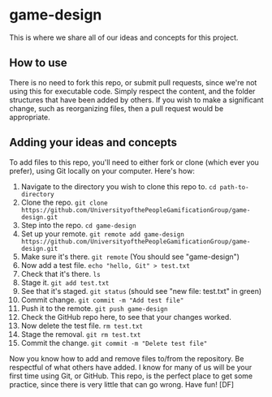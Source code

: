# game-design
This is where we share all of our ideas and concepts for this project.

## How to use
There is no need to fork this repo, or submit pull requests, since we're not using this for executable code. Simply respect the content, and the folder structures that have been added by others. If you wish to make a significant change, such as reorganizing files, then a pull request would be appropriate.

## Adding your ideas and concepts
To add files to this repo, you'll need to either fork or clone (which ever you prefer), using Git locally on your computer. Here's how:

1. Navigate to the directory you wish to clone this repo to. `cd path-to-directory`
2. Clone the repo. `git clone https://github.com/UniversityofthePeopleGamificationGroup/game-design.git`
3. Step into the repo. `cd game-design`
4. Set up your remote. `git remote add game-design https://github.com/UniversityofthePeopleGamificationGroup/game-design.git`
5. Make sure it's there. `git remote` (You should see "game-design")
6. Now add a test file. `echo "hello, Git" > test.txt`
7. Check that it's there. `ls`
8. Stage it. `git add test.txt`
9. See that it's staged. `git status` (should see "new file: test.txt" in green)
10. Commit change. `git commit -m "Add test file"`
11. Push it to the remote. `git push game-design`
12. Check the GitHub repo here, to see that your changes worked.
13. Now delete the test file. `rm test.txt`
14. Stage the removal. `git rm test.txt`
15. Commit the change. `git commit -m "Delete test file"`

Now you know how to add and remove files to/from the repository. Be respectful of what others have added. I know for many of us will be your first time using Git, or GitHub. This repo, is the perfect place to get some practice, since there is very little that can go wrong. Have fun! [DF]
